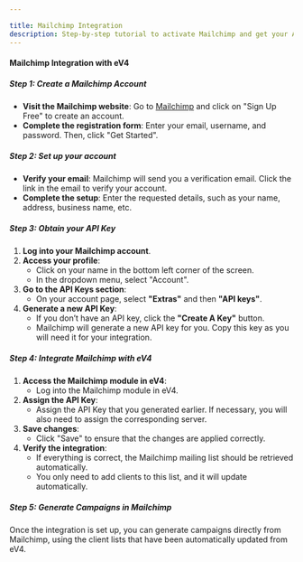 ```yaml
---

title: Mailchimp Integration  
description: Step-by-step tutorial to activate Mailchimp and get your API Key.  
---
```


#### Mailchimp Integration with eV4

##### Step 1: Create a Mailchimp Account

- **Visit the Mailchimp website**: Go to [Mailchimp](https://mailchimp.com) and click on "Sign Up Free" to create an account.
- **Complete the registration form**: Enter your email, username, and password. Then, click "Get Started".

##### Step 2: Set up your account

- **Verify your email**: Mailchimp will send you a verification email. Click the link in the email to verify your account.
- **Complete the setup**: Enter the requested details, such as your name, address, business name, etc.

##### Step 3: Obtain your API Key

1. **Log into your Mailchimp account**.
2. **Access your profile**:
    - Click on your name in the bottom left corner of the screen.
    - In the dropdown menu, select "Account".
3. **Go to the API Keys section**:
    - On your account page, select **"Extras"** and then **"API keys"**.
4. **Generate a new API Key**:
    - If you don’t have an API key, click the **"Create A Key"** button.
    - Mailchimp will generate a new API key for you. Copy this key as you will need it for your integration.

##### Step 4: Integrate Mailchimp with eV4

1. **Access the Mailchimp module in eV4**:
    - Log into the Mailchimp module in eV4.
2. **Assign the API Key**:
    - Assign the API Key that you generated earlier. If necessary, you will also need to assign the corresponding server.
3. **Save changes**:
    - Click "Save" to ensure that the changes are applied correctly.
4. **Verify the integration**:
    - If everything is correct, the Mailchimp mailing list should be retrieved automatically.
    - You only need to add clients to this list, and it will update automatically.

##### Step 5: Generate Campaigns in Mailchimp

Once the integration is set up, you can generate campaigns directly from Mailchimp, using the client lists that have been automatically updated from eV4.
